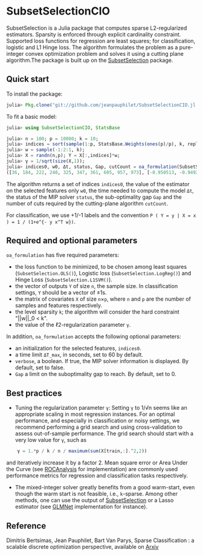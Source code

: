 # SubsetSelectionCIO

SubsetSelection is a Julia package that computes sparse L2-regularized estimators. Sparsity is enforced through explicit cardinality constraint. Supported loss functions for regression are least squares; for classification, logistic and L1 Hinge loss. The algorithm formulates the problem as a pure-integer convex optimization problem and solves it using a cutting plane algorithm.The package is built up on the [SubsetSelection](https://github.com/jeanpauphilet/SubsetSelection.jl) package. 

## Quick start
To install the package:
```julia
julia> Pkg.clone("git://github.com/jeanpauphilet/SubsetSelectionCIO.jl.git")
```
To fit a basic model:

```julia
julia> using SubsetSelectionCIO, StatsBase

julia> n = 100; p = 10000; k = 10;
julia> indices = sort(sample(1:p, StatsBase.Weights(ones(p)/p), k, replace=false));
julia> w = sample(-1:2:1, k);
julia> X = randn(n,p); Y = X[:,indices]*w;
julia> γ = 1/sqrt(size(X,1));
julia> indices0, w0, Δt, status, Gap, cutCount = oa_formulation(SubsetSelection.OLS(), Y, X, k, γ)
([36, 184, 222, 240, 325, 347, 361, 605, 957, 973], [-0.950513, -0.94923, -0.950688, -0.956536, 0.951954, -0.953707, -0.954927, -0.9571, -0.959357, -0.95312], 0.26711583137512207, :Optimal, 0.0, 17)
```

The algorithm returns a set of indices `indices0`, the value of the estimator on the selected features only  `w0`, the time needed to compute the model `Δt`, the status of the MIP solver `status`, the sub-optimality gap `Gap` and the number of cuts required by the cutting-plane algorithm `cutCount`.

For classification, we use +1/-1 labels and the convention 
`P ( Y = y | X = x ) = 1 / (1+e^{- y x^T w})`.

## Required and optional parameters

`oa_formulation` has five required parameters:
- the loss function to be minimized, to be chosen among least squares (`SubsetSelection.OLS()`), Logistic loss (`SubsetSelection.LogReg()`) and Hinge Loss (`SubsetSelection.L1SVM()`). 
- the vector of outputs `Y` of size `n`, the sample size. In classification settings, `Y` should be a vector of ±1s.
- the matrix of covariates `X` of size `n`×`p`, where `n` and `p` are the number of samples and features respectively.
- the level sparsity `k`; the algorithm will consider the hard constraint "||w||_0 < k".
- the value of the ℓ2-regularization parameter `γ`.

In addition, `oa_formulation` accepts the following optional parameters:
- an initialization for the selected features, `indices0`.
- a time limit `ΔT_max`, in seconds, set to 60 by default.
- `verbose`, a boolean. If true, the MIP solver information is displayed. By default, set to false.
- `Gap` a limit on the suboptimality gap to reach. By default, set to 0.  

## Best practices
- Tuning the regularization parameter `γ`: Setting `γ` to 1/√n seems like an appropriate scaling in most regression instances. For an optimal performance, and especially in classification or noisy settings, we recommend performing a grid search and using cross-validation to assess out-of-sample performance. The grid search should start with a very low value for `γ`, such as  
```julia 
    γ = 1.*p / k / n / maximum(sum(X[train,:].^2,2))
``` 
and iteratively increase it by a factor 2. Mean square error or Area Under the Curve (see [ROCAnalysis]( https://github.com/davidavdav/ROCAnalysis.jl) for implementation) are commonly used performance metrics for regression and classification tasks respectively.
- The mixed-integer solver greatly benefits from a good warm-start, even though the warm start is not feasible, i.e., `k`-sparse. Among other methods, one can use the output of [SubsetSelection](https://github.com/jeanpauphilet/SubsetSelection.jl) or a Lasso estimator (see [GLMNet](https://github.com/JuliaStats/GLMNet.jl) implementation for instance).

## Reference
Dimitris Bertsimas, Jean Pauphilet, Bart Van Parys, Sparse Classification : a scalable discrete optimization perspective, available on [Arxiv](http://arxiv.org/abs/1710.01352)
